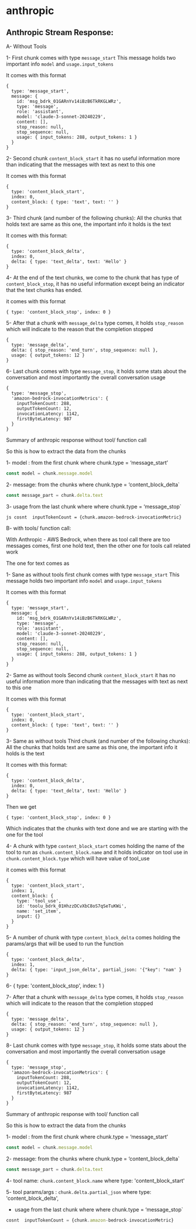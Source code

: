 # anthropic

## Anthropic Stream Response: 

A- Without Tools 

1- First chunk comes with type `message_start` This message holds two important info `model` and `usage.input_tokens`

It comes with this format 

```
{
  type: 'message_start',
  message: {
    id: 'msg_bdrk_01GARnYv14iBzB6TkRKGLWRz',
    type: 'message',
    role: 'assistant',
    model: 'claude-3-sonnet-20240229',
    content: [],
    stop_reason: null,
    stop_sequence: null,
    usage: { input_tokens: 288, output_tokens: 1 }
  }
}
```


2- Second chunk `content_block_start` it has no useful information more than indicating that the messages with text as next to this one 

It comes with this format 

```
{
  type: 'content_block_start',
  index: 0,
  content_block: { type: 'text', text: '' }
}
```

3- Third chunk (and number of the following chunks): All the chunks that holds text are same as this one, the important info it holds is the text 

It comes with this format:

```
{
  type: 'content_block_delta',
  index: 0,
  delta: { type: 'text_delta', text: 'Hello' }
}
```

4- At the end of the text chunks, we come to the chunk that has type of `content_block_stop`, it has no useful information except being an indicator that the text chunks has ended. 

it comes with this format

```
{ type: 'content_block_stop', index: 0 }
```

5- After that a chunk with `message_delta` type comes, it holds `stop_reason` which will indicate to the reason that the completion stopped 

```
{
  type: 'message_delta',
  delta: { stop_reason: 'end_turn', stop_sequence: null },
  usage: { output_tokens: 12 }
}
```

6- Last chunk comes with type `message_stop`, it holds some stats about the conversation and most importantly the overall conversation usage

```
{
  type: 'message_stop',
  'amazon-bedrock-invocationMetrics': {
    inputTokenCount: 288,
    outputTokenCount: 12,
    invocationLatency: 1142,
    firstByteLatency: 987
  }
}
```


Summary of anthropic response without tool/ function call

So this is how to extract the data from the chunks

1- model : from the first chunk where chunk.type = ‘message_start’
```js 
const model = chunk.message.model
```

2- message: from the chunks where chunk.type = ‘content_block_delta`
```js 
const message_part = chunk.delta.text
```

3- usage from the last chunk where where chunk.type = ‘message_stop` 

 ```
 js cosnt  inputTokenCount = {chunk.amazon-bedrock-invocationMetric}
```

B- with tools/ function call: 

With Anthropic - AWS Bedrock, when there as tool call there are too messages comes, first one hold text, then the other one for tools call related work

The one for text comes as 

1- Sane as without tools first chunk comes with type `message_start` This message holds two important info `model` and `usage.input_tokens`

It comes with this format 

```
{
  type: 'message_start',
  message: {
    id: 'msg_bdrk_01GARnYv14iBzB6TkRKGLWRz',
    type: 'message',
    role: 'assistant',
    model: 'claude-3-sonnet-20240229',
    content: [],
    stop_reason: null,
    stop_sequence: null,
    usage: { input_tokens: 288, output_tokens: 1 }
  }
}
```


2-  Same as without tools Second chunk `content_block_start` it has no useful information more than indicating that the messages with text as next to this one 

It comes with this format 

```
{
  type: 'content_block_start',
  index: 0,
  content_block: { type: 'text', text: '' }
}
```


3- Same as without tools Third chunk (and number of the following chunks): All the chunks that holds text are same as this one, the important info it holds is the text 

It comes with this format:

```
{
  type: 'content_block_delta',
  index: 0,
  delta: { type: 'text_delta', text: 'Hello' }
}
```

Then we get 
```
{ type: 'content_block_stop', index: 0 }
```

Which indicates that the chunks with text done and we are starting with the one for the tool 

4- A chunk with type `content_block_start` comes holding the name of the tool to run as `chunk.content_block.name` and it holds indicator on tool use in `chunk.content_block.type` which will have value of tool_use

it comes with this format 
```
{
  type: 'content_block_start',
  index: 1,
  content_block: {
    type: 'tool_use',
    id: 'toolu_bdrk_01HhzzDCvXbC8oS7qSeTuKWi',
    name: 'set_item',
    input: {}
  }
}

```

5- A number of chunk with type `content_block_delta` comes holding the params/args that will be used to run the function

```
{
  type: 'content_block_delta',
  index: 1,
  delta: { type: 'input_json_delta', partial_json: '{"key": "nam' }
}

```

6- { type: 'content_block_stop', index: 1 }


7- After that a chunk with `message_delta` type comes, it holds `stop_reason` which will indicate to the reason that the completion stopped 

```
{
  type: 'message_delta',
  delta: { stop_reason: 'end_turn', stop_sequence: null },
  usage: { output_tokens: 12 }
}
```

8- Last chunk comes with type `message_stop`, it holds some stats about the conversation and most importantly the overall conversation usage

```
{
  type: 'message_stop',
  'amazon-bedrock-invocationMetrics': {
    inputTokenCount: 288,
    outputTokenCount: 12,
    invocationLatency: 1142,
    firstByteLatency: 987
  }
}
```


Summary of anthropic response with tool/ function call

So this is how to extract the data from the chunks

1- model : from the first chunk where chunk.type = ‘message_start’
```js 
const model = chunk.message.model
```

2- message: from the chunks where chunk.type = ‘content_block_delta`
```js 
const message_part = chunk.delta.text
```

4- tool name: `chunk.content_block.name` where  type: 'content_block_start'

5- tool params/args : `chunk.delta.partial_json` where  type: 'content_block_delta',

- usage from the last chunk where where chunk.type = ‘message_stop` 

 ```js
cosnt  inputTokenCount = {chunk.amazon-bedrock-invocationMetric}
```

